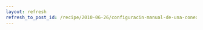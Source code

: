 ```yaml
---
layout: refresh
refresh_to_post_id: /recipe/2010-06-26/configuracin-manual-de-una-conexin-de-red-en-debian-con-iproute2.html
---
```

